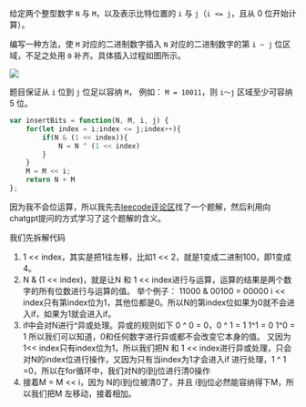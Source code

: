 给定两个整型数字 `N` 与 `M`，以及表示比特位置的 `i` 与 `j`（`i <= j`，且从 0 位开始计算）。

编写一种方法，使 `M` 对应的二进制数字插入 `N` 对应的二进制数字的第 `i ~ j` 位区域，不足之处用 `0` 补齐。具体插入过程如图所示。

![](https://pic.leetcode-cn.com/1610104070-NuLVQi-05.01.gif)

题目保证从 `i` 位到 `j` 位足以容纳 `M`， 例如： `M = 10011`，则 `i～j` 区域至少可容纳 5 位。

```javascript
var insertBits = function(N, M, i, j) {
    for(let index = i;index <= j;index++){
        if(N & (1 << index)){
            N = N ^ (1 << index)
        }
    }
    M = M << i;
    return N + M
};
```

因为我不会位运算，所以我先去[leecode评论区](https://leetcode.cn/problems/insert-into-bits-lcci/solutions/712628/cwei-yun-suan-by-coeker-stgw/)找了一个题解，然后利用向chatgpt提问的方式学习了这个题解的含义。

我们先拆解代码

1. 1 << index，其实是把1往左移，比如1 << 2，就是1变成二进制100，即1变成4。
2. N & (1 << index)，就是让N 和 1 << index进行与运算，运算的结果是两个数字的所有位数进行与运算的值。
   举个例子： 11000 & 00100 = 00000
   i << index只有第index位为1，其他位都是0。所以N的第index位如果为0就不会进入if，如果为1就会进入if。
3. if中会对N进行^异或处理。异或的规则如下
   0 ^ 0 = 0，0 ^ 1 = 1 1^1 = 0 1^0 = 1
   所以我们可以知道，0和任何数字进行异或都不会改变它本身的值。
   又因为 1<< index只有index位为1，所以我们把N 和 1 << index进行异或处理，只会对N的index位进行操作，又因为只有当index为1才会进入if 进行处理，1 ^ 1 =0，所以在for循环中，我们对N的i到j位进行清0操作
4. 接着M = M << i，因为 N的i到j位被清0了，并且 i到j位必然能容纳得下M，所以我们把M 左移动，接着相加。
